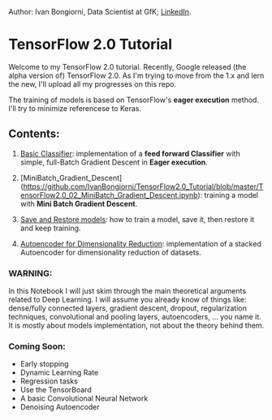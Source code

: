 Author: Ivan Bongiorni, Data Scientist at GfK; [LinkedIn](https://www.linkedin.com/in/ivan-bongiorni-b8a583164/).

# TensorFlow 2.0 Tutorial



Welcome to my TensorFlow 2.0 tutorial.
Recently, Google released (the alpha version of) TensorFlow 2.0. As I'm trying to move from the 1.x and lern the new, I'll upload all my progresses on this repo.

The training of models is based on TensorFlow's **eager execution** method. I'll try to minimize referencese to Keras.


## Contents:

1. [Basic Classifier](https://github.com/IvanBongiorni/TensorFlow2.0_Tutorial/blob/master/TensorFlow2.0_01_basic_Classifier.ipynb):  implementation of a **feed forward Classifier** with simple, full-Batch Gradient Descent in **Eager execution**.

2. [MiniBatch_Gradient_Descent] (https://github.com/IvanBongiorni/TensorFlow2.0_Tutorial/blob/master/TensorFlow2.0_02_MiniBatch_Gradient_Descent.ipynb):  training a model with **Mini Batch Gradient Descent**.

3. [Save and Restore models](https://github.com/IvanBongiorni/TensorFlow2.0_Tutorial/blob/master/TensorFlow2.0_03_Save_and_Restore_models.ipynb):  how to train a model, save it, then restore it and keep training.

4. [Autoencoder for Dimensionality Reduction](https://github.com/IvanBongiorni/TensorFlow2.0_Tutorial/blob/master/TensorFlow2.0_04_Autoencoder_for_Dimensionality_Reduction.ipynb):  implementation of a stacked Autoencoder for dimensionality reduction of datasets.


### WARNING:
In this Notebook I will just skim through the main theoretical arguments related to Deep Learning. I will assume you already know of things like: dense/fully connected layers, gradient descent, dropout, regularization techniques, convolutional and pooling layers, autoencoders, ... you name it. It is mostly about models implementation, not about the theory behind them.



### Coming Soon:

- Early stopping
- Dynamic Learning Rate
- Regression tasks
- Use the TensorBoard
- A basic Convolutional Neural Network
- Denoising Autoencoder

